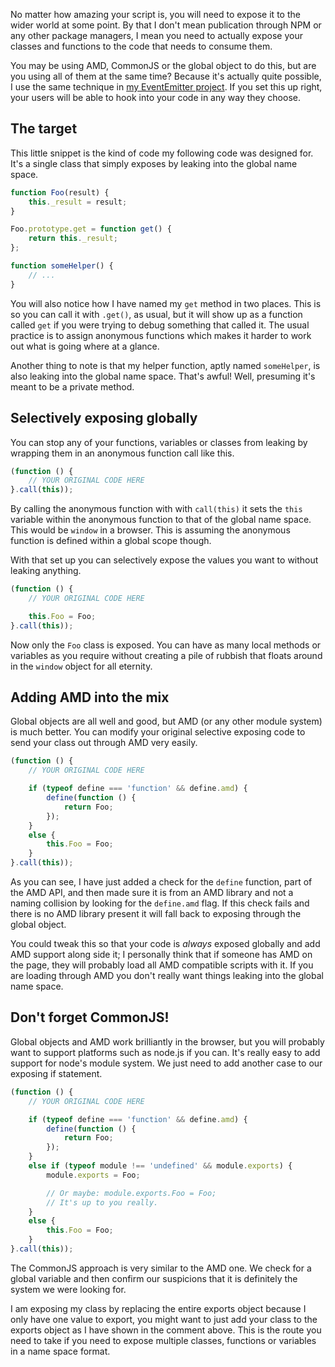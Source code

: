 No matter how amazing your script is, you will need to expose it to the wider world at some point. By that I don't mean publication through NPM or any other package managers, I mean you need to actually expose your classes and functions to the code that needs to consume them.

You may be using AMD, CommonJS or the global object to do this, but are you using all of them at the same time? Because it's actually quite possible, I use the same technique in [my EventEmitter project][ee-expose]. If you set this up right, your users will be able to hook into your code in any way they choose.

<!-- more -->

## The target

This little snippet is the kind of code my following code was designed for. It's a single class that simply exposes by leaking into the global name space.

```javascript
function Foo(result) {
	this._result = result;
}

Foo.prototype.get = function get() {
	return this._result;
};

function someHelper() {
	// ...
}
```

You will also notice how I have named my `get` method in two places. This is so you can call it with `.get()`, as usual, but it will show up as a function called `get` if you were trying to debug something that called it. The usual practice is to assign anonymous functions which makes it harder to work out what is going where at a glance.

Another thing to note is that my helper function, aptly named `someHelper`, is also leaking into the global name space. That's awful! Well, presuming it's meant to be a private method.

## Selectively exposing globally

You can stop any of your functions, variables or classes from leaking by wrapping them in an anonymous function call like this.

```javascript
(function () {
	// YOUR ORIGINAL CODE HERE
}.call(this));
```

By calling the anonymous function with with `call(this)` it sets the `this` variable within the anonymous function to that of the global name space. This would be `window` in a browser. This is assuming the anonymous function is defined within a global scope though.

With that set up you can selectively expose the values you want to without leaking anything.

```javascript
(function () {
	// YOUR ORIGINAL CODE HERE

	this.Foo = Foo;
}.call(this));
```

Now only the `Foo` class is exposed. You can have as many local methods or variables as you require without creating a pile of rubbish that floats around in the `window` object for all eternity.

## Adding AMD into the mix

Global objects are all well and good, but AMD (or any other module system) is much better. You can modify your original selective exposing code to send your class out through AMD very easily.

```javascript
(function () {
	// YOUR ORIGINAL CODE HERE

	if (typeof define === 'function' && define.amd) {
		define(function () {
			return Foo;
		});
	}
	else {
		this.Foo = Foo;
	}
}.call(this));
```

As you can see, I have just added a check for the `define` function, part of the AMD API, and then made sure it is from an AMD library and not a naming collision by looking for the `define.amd` flag. If this check fails and there is no AMD library present it will fall back to exposing through the global object.

You could tweak this so that your code is *always* exposed globally and add AMD support along side it; I personally think that if someone has AMD on the page, they will probably load all AMD compatible scripts with it. If you are loading through AMD you don't really want things leaking into the global name space.

## Don't forget CommonJS!

Global objects and AMD work brilliantly in the browser, but you will probably want to support platforms such as node.js if you can. It's really easy to add support for node's module system. We just need to add another case to our exposing if statement.

```javascript
(function () {
	// YOUR ORIGINAL CODE HERE

	if (typeof define === 'function' && define.amd) {
		define(function () {
			return Foo;
		});
	}
	else if (typeof module !== 'undefined' && module.exports) {
		module.exports = Foo;

		// Or maybe: module.exports.Foo = Foo;
		// It's up to you really.
	}
	else {
		this.Foo = Foo;
	}
}.call(this));
```

The CommonJS approach is very similar to the AMD one. We check for a global variable and then confirm our suspicions that it is definitely the system we were looking for.

I am exposing my class by replacing the entire exports object because I only have one value to export, you might want to just add your class to the exports object as I have shown in the comment above. This is the route you need to take if you need to expose multiple classes, functions or variables in a name space format.

[ee-expose]: https://github.com/Wolfy87/EventEmitter/blob/ae0c5099bd8f08a61f70a0ebc39b32a2ce52ddb0/EventEmitter.js#L425-L436